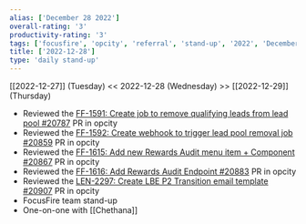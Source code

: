 ```yaml
---
alias: ['December 28 2022']
overall-rating: '3'
productivity-rating: '3'
tags: ['focusfire', 'opcity', 'referral', 'stand-up', '2022', 'December', 'Wednesday']
title: ['2022-12-28']
type: 'daily stand-up'
---
```

[[2022-12-27]] (Tuesday) << 2022-12-28 (Wednesday) >> [[2022-12-29]] (Thursday)

- Reviewed the [FF-1591: Create job to remove qualifying leads from lead pool #20787](https://github.com/Opcity/opcity/pull/20787) PR in opcity
- Reviewed the [FF-1592: Create webhook to trigger lead pool removal job #20859](https://github.com/Opcity/opcity/pull/20859) PR in opcity
- Reviewed the [FF-1615: Add new Rewards Audit menu item + Component #20867](https://github.com/Opcity/opcity/pull/20867) PR in opcity
- Reviewed the [FF-1616: Add Rewards Audit Endpoint #20883](https://github.com/Opcity/opcity/pull/20883) PR in opcity
- Reviewed the [LEN-2297: Create LBE P2 Transition email template #20907](https://github.com/Opcity/opcity/pull/20907) PR in opcity
- FocusFire team stand-up
- One-on-one with [[Chethana]]